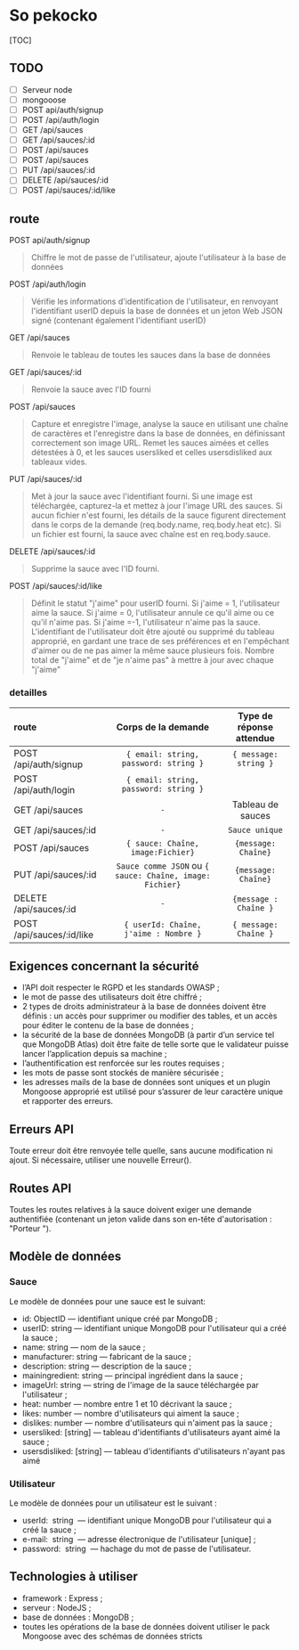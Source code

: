 # So pekocko

[TOC]

## TODO

- [ ] Serveur node
- [ ] mongooose
- [ ] POST api/auth/signup
- [ ] POST /api/auth/login
- [ ] GET /api/sauces
- [ ] GET /api/sauces/:id
- [ ] POST /api/sauces
- [ ] POST /api/sauces
- [ ] PUT /api/sauces/:id
- [ ] DELETE /api/sauces/:id
- [ ] POST /api/sauces/:id/like

## route

POST api/auth/signup

> Chiffre le mot de passe de l'utilisateur, ajoute l'utilisateur à la base de données

POST /api/auth/login

> Vérifie les informations d'identification de l'utilisateur, en renvoyant l'identifiant userID depuis la base de données et un jeton Web JSON signé (contenant également l'identifiant userID)

GET /api/sauces

> Renvoie le tableau de toutes les sauces dans la base de données

GET /api/sauces/:id

> Renvoie la sauce avec l'ID fourni

POST /api/sauces

> Capture et enregistre l'image, analyse la sauce en utilisant une chaîne de caractères et l'enregistre dans la base de données, en définissant correctement son image URL. Remet les sauces aimées et celles détestées à 0, et les sauces usersliked et celles usersdisliked aux tableaux vides.

PUT /api/sauces/:id

> Met à jour la sauce avec l'identifiant fourni. Si une image est téléchargée, capturez-la et mettez à jour l'image URL des sauces. Si aucun fichier n'est fourni, les détails de la sauce figurent directement dans le corps de la demande (req.body.name, req.body.heat etc). Si un fichier est fourni, la sauce avec chaîne est en req.body.sauce.

DELETE /api/sauces/:id

> Supprime la sauce avec l'ID fourni.

POST /api/sauces/:id/like

> Définit le statut "j'aime" pour userID fourni. Si j'aime = 1, l'utilisateur aime la sauce. Si j'aime = 0, l'utilisateur annule ce qu'il aime ou ce qu'il n'aime pas. Si j'aime =-1, l'utilisateur n'aime pas la sauce. L'identifiant de l'utilisateur doit être ajouté ou supprimé du tableau approprié, en gardant une trace de ses préférences et en l'empêchant d'aimer ou de ne pas aimer la même sauce plusieurs fois. Nombre total de "j'aime" et de "je n'aime pas" à mettre à jour avec chaque "j'aime"

### detailles

| route                     |                   Corps de la demande                    | Type de réponse attendue |
| :------------------------ | :------------------------------------------------------: | :----------------------: |
| POST /api/auth/signup     |          `{ email: string, password: string }`           |  `{ message: string }`   |
| POST /api/auth/login      |          `{ email: string, password: string }`           |                          |
| GET /api/sauces           |                           `-`                            |    Tableau de sauces     |
| GET /api/sauces/:id       |                           `-`                            |      `Sauce unique`      |
| POST /api/sauces          |            `{ sauce: Chaîne, image:Fichier}`             |   `{message: Chaîne}`    |
| PUT /api/sauces/:id       | `Sauce comme JSON` ou `{ sauce: Chaîne, image: Fichier}` |   `{message: Chaîne}`    |
| DELETE /api/sauces/:id    |                           `-`                            |  `{message : Chaîne }`   |
| POST /api/sauces/:id/like |          `{ userId: Chaîne, j'aime : Nombre }`           |  `{ message: Chaîne }`   |

## Exigences concernant la sécurité

- l’API doit respecter le RGPD et les standards OWASP ;
- le mot de passe des utilisateurs doit être chiffré ;
- 2 types de droits administrateur à la base de données doivent être définis : un accès pour supprimer ou modifier des tables, et un accès pour éditer le contenu de la base de données ;
- la sécurité de la base de données MongoDB (à partir d’un service tel que MongoDB Atlas) doit être faite de telle sorte que le validateur puisse lancer l’application depuis sa machine ;
- l’authentification est renforcée sur les routes requises ;
- les mots de passe sont stockés de manière sécurisée ;
- les adresses mails de la base de données sont uniques et un plugin Mongoose approprié est utilisé pour s’assurer de leur caractère unique et rapporter des erreurs.

## Erreurs API

Toute erreur doit être renvoyée telle quelle, sans aucune modification ni ajout. Si nécessaire, utiliser une nouvelle Erreur().

## Routes API

Toutes les routes relatives à la sauce doivent exiger une demande authentifiée (contenant un jeton valide dans son en-tête d'autorisation : "Porteur <token>").

## Modèle de données

### Sauce

Le modèle de données pour une sauce est le suivant:

- id: ObjectID — identifiant unique créé par MongoDB ;
- userID: string — identifiant unique MongoDB pour l'utilisateur qui a créé la sauce ;
- name: string — nom de la sauce ;
- manufacturer: string — fabricant de la sauce ;
- description: string — description de la sauce ;
- mainingredient: string — principal ingrédient dans la sauce ;
- imageUrl: string — string de l'image de la sauce téléchargée par l'utilisateur ;
- heat: number — nombre entre 1 et 10 décrivant la sauce ;
- likes: number — nombre d'utilisateurs qui aiment la sauce ;
- dislikes: number — nombre d'utilisateurs qui n'aiment pas la sauce ;
- usersliked: [string] — tableau d'identifiants d'utilisateurs ayant aimé la sauce ;
- usersdisliked: [string] — tableau d'identifiants d'utilisateurs n'ayant pas aimé

### Utilisateur

Le modèle de données pour un utilisateur est le suivant :

- userId: ​ string ​ — identifiant unique MongoDB pour l'utilisateur qui a créé la sauce ;
- e-mail: ​ string ​ — adresse électronique de l'utilisateur [unique] ;
- password: ​ string ​ — hachage du mot de passe de l'utilisateur.

## Technologies à utiliser

- framework : Express ;
- serveur : NodeJS ;
- base de données : MongoDB ;
- toutes les opérations de la base de données doivent utiliser le pack Mongoose avec des schémas de données stricts